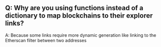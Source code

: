 ## Q: Why are you using functions instead of a dictionary to map blockchains to their explorer links?

A: Because some links require more dynamic generation like linking to the Etherscan filter between two addresses
